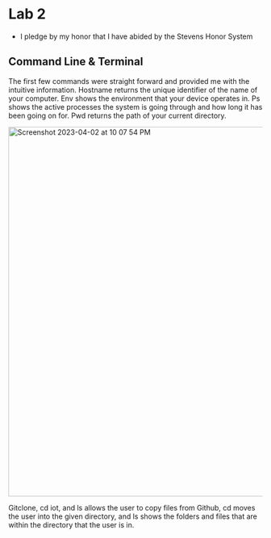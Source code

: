 # Lab 2
  - I pledge by my honor that I have abided by the Stevens Honor System

## Command Line & Terminal

The first few commands were straight forward and provided me with the intuitive information. Hostname returns the unique identifier of the name of your computer. Env shows the environment that your device operates in. Ps shows the active processes the system is going through and how long it has been going on for. Pwd returns the path of your current directory. 

<img width="733" alt="Screenshot 2023-04-02 at 10 07 54 PM" src="https://user-images.githubusercontent.com/98351265/229395751-cfee3794-439e-441c-ad6c-c39c5036eabe.png">

Gitclone, cd iot, and ls allows the user to copy files from Github, cd moves the user into the given directory, and ls shows the folders and files that are within the directory that the user is in. 

